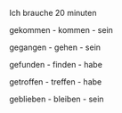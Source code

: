 

Ich brauche 20 minuten



gekommen - kommen - sein

gegangen - gehen - sein

gefunden - finden - habe

getroffen - treffen - habe

geblieben - bleiben - sein